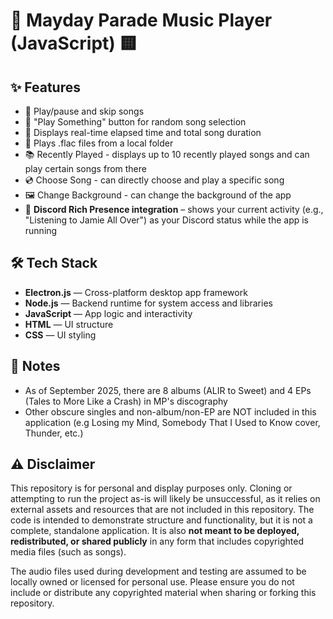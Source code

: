# 🎼 Mayday Parade Music Player (JavaScript) 🟨

<!-- INSERT IMAGE -->

## ✨ Features

- 🎵 Play/pause and skip songs
- 🔁 "Play Something" button for random song selection
- 🧭 Displays real-time elapsed time and total song duration
- 📂 Plays .flac files from a local folder
- 📚 Recently Played - displays up to 10 recently played songs and can play certain songs from there
- 💿 Choose Song - can directly choose and play a specific song
- 🖼️ Change Background - can change the background of the app
- 💬 **Discord Rich Presence integration** – shows your current activity (e.g., "Listening to Jamie All Over") as your Discord status while the app is running

## 🛠️ Tech Stack

- **Electron.js** — Cross-platform desktop app framework
- **Node.js** — Backend runtime for system access and libraries
- **JavaScript** — App logic and interactivity
- **HTML** — UI structure
- **CSS** — UI styling

## 📝 Notes

- As of September 2025, there are 8 albums (ALIR to Sweet) and 4 EPs (Tales to More Like a Crash) in MP's discography
- Other obscure singles and non-album/non-EP are NOT included in this application (e.g Losing my Mind, Somebody That I Used to Know cover, Thunder, etc.)

## ⚠️ Disclaimer

This repository is for personal and display purposes only. Cloning or attempting to run the project as-is will likely be unsuccessful, as it relies on external assets and resources that are not included in this repository. The code is intended to demonstrate structure and functionality, but it is not a complete, standalone application.
It is also **not meant to be deployed, redistributed, or shared publicly** in any form that includes copyrighted media files (such as songs).

The audio files used during development and testing are assumed to be locally owned or licensed for personal use.
Please ensure you do not include or distribute any copyrighted material when sharing or forking this repository.
